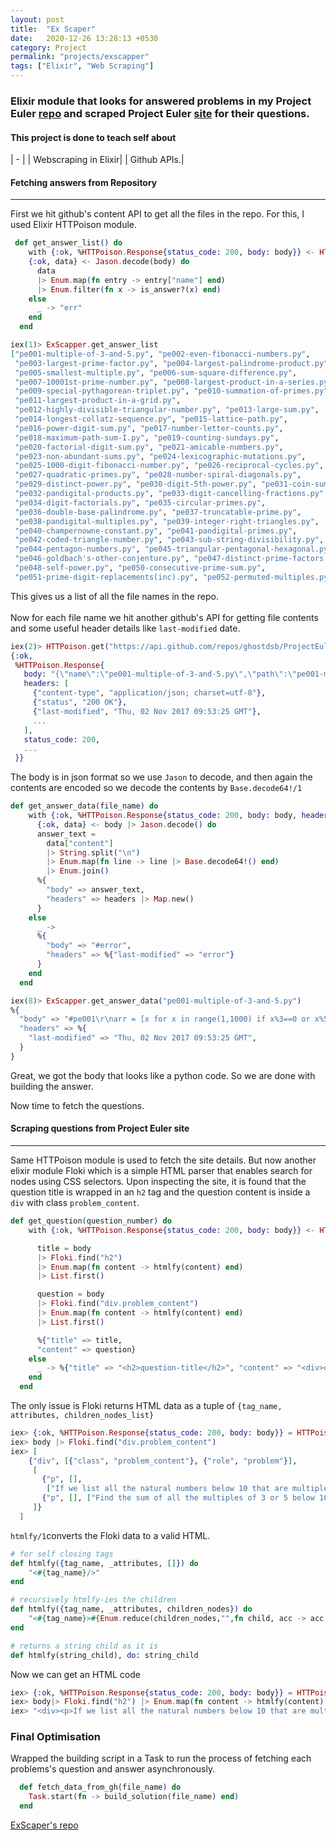 ```yaml
---
layout: post
title:  "Ex Scaper"
date:   2020-12-26 13:28:13 +0530
category: Project
permalink: "projects/exscapper"
tags: ["Elixir", "Web Scraping"]
---
```


### Elixir module that looks for answered problems in my Project Euler [repo](https://github.com/ghostdsb/ProjectEuler) and scraped Project Euler [site](https://projecteuler.net/archives) for their questions.

#### This project is done to teach self about 

| - |
| Webscraping in Elixir|
| Github APIs.|

#### Fetching answers from Repository
---

First we hit github's content API to get all the files in the repo. For this, I used Elixir HTTPoison module.

```elixir
 def get_answer_list() do
    with {:ok, %HTTPoison.Response{status_code: 200, body: body}} <- HTTPoison.get("https://api.github.com/repos/ghostdsb/ProjectEuler/contents"),
    {:ok, data} <- Jason.decode(body) do
      data
      |> Enum.map(fn entry -> entry["name"] end)
      |> Enum.filter(fn x -> is_answer?(x) end)
    else
      _ -> "err"
    end
  end
```
```elixir
iex(1)> ExScapper.get_answer_list
["pe001-multiple-of-3-and-5.py", "pe002-even-fibonacci-numbers.py",
 "pe003-largest-prime-factor.py", "pe004-largest-palindrome-product.py",
 "pe005-smallest-multiple.py", "pe006-sum-square-difference.py",
 "pe007-10001st-prime-number.py", "pe008-largest-product-in-a-series.py",
 "pe009-special-pythagorean-triplet.py", "pe010-summation-of-primes.py",
 "pe011-largest-product-in-a-grid.py",
 "pe012-highly-divisible-triangular-number.py", "pe013-large-sum.py",
 "pe014-longest-collatz-sequence.py", "pe015-lattice-path.py",
 "pe016-power-digit-sum.py", "pe017-number-letter-counts.py",
 "pe018-maximum-path-sum-I.py", "pe019-counting-sundays.py",
 "pe020-factorial-digit-sum.py", "pe021-amicable-numbers.py",
 "pe023-non-abundant-sums.py", "pe024-lexicographic-mutations.py",
 "pe025-1000-digit-fibonacci-number.py", "pe026-reciprocal-cycles.py",
 "pe027-quadratic-primes.py", "pe028-number-spiral-diagonals.py",
 "pe029-distinct-power.py", "pe030-digit-5th-power.py", "pe031-coin-sum.py",
 "pe032-pandigital-products.py", "pe033-digit-cancelling-fractions.py",
 "pe034-digit-factorials.py", "pe035-circular-primes.py",
 "pe036-double-base-palindrome.py", "pe037-truncatable-prime.py",
 "pe038-pandigital-multiples.py", "pe039-integer-right-triangles.py",
 "pe040-champernowne-constant.py", "pe041-pandigital-primes.py",
 "pe042-coded-triangle-number.py", "pe043-sub-string-divisibility.py",
 "pe044-pentagon-numbers.py", "pe045-triangular-pentagonal-hexagonal.py",
 "pe046-goldbach's-other-conjenture.py", "pe047-distinct-prime-factors.py",
 "pe048-self-power.py", "pe050-consecutive-prime-sum.py",
 "pe051-prime-digit-replacements(inc).py", "pe052-permuted-multiples.py", ...]
```
This gives us a list of all the file names in the repo. 
<br/>
<br/>
Now for each file name we hit another github's API for getting file contents and some useful header details like ```last-modified``` date.

```elixir
iex(2)> HTTPoison.get("https://api.github.com/repos/ghostdsb/ProjectEuler/contents/pe001-multiple-of-3-and-5.py?ref=master")
{:ok,
 %HTTPoison.Response{
   body: "{\"name\":\"pe001-multiple-of-3-and-5.py\",\"path\":\"pe001-multiple-of-3-and-5.py\",\"sha\":\"8f42d5105610d2625069cea1605ec833b0ba279a\",\"size\":79,\"url\":\"https://api.github.com/repos/ghostdsb/ProjectEuler/contents/pe001-multiple-of-3-and-5.py?ref=master\",\"html_url\":\"https://github.com/ghostdsb/ProjectEuler/blob/master/pe001-multiple-of-3-and-5.py\",\"git_url\":\"https://api.github.com/repos/ghostdsb/ProjectEuler/git/blobs/8f42d5105610d2625069cea1605ec833b0ba279a\",\"download_url\":\"https://raw.githubusercontent.com/ghostdsb/ProjectEuler/master/pe001-multiple-of-3-and-5.py\",\"type\":\"file\",\"content\":\"I3BlMDAxDQphcnIgPSBbeCBmb3IgeCBpbiByYW5nZSgxLDEwMDApIGlmIHgl\\nMz09MCBvciB4JTU9PTBdDQpwcmludChzdW0oYXJyKSkNCg==\\n\",\"encoding\":\"base64\",\"_links\":{\"self\":\"https://api.github.com/repos/ghostdsb/ProjectEuler/contents/pe001-multiple-of-3-and-5.py?ref=master\",\"git\":\"https://api.github.com/repos/ghostdsb/ProjectEuler/git/blobs/8f42d5105610d2625069cea1605ec833b0ba279a\",\"html\":\"https://github.com/ghostdsb/ProjectEuler/blob/master/pe001-multiple-of-3-and-5.py\"}}",
   headers: [
     {"content-type", "application/json; charset=utf-8"},
     {"status", "200 OK"},
     {"last-modified", "Thu, 02 Nov 2017 09:53:25 GMT"},
     ...
   ],   
   status_code: 200,
   ...
 }}
```

The body is in json format so we use ```Jason```  to decode, and then again the contents are encoded so we decode the contents by ```Base.decode64!/1```

```elixir
def get_answer_data(file_name) do
    with {:ok, %HTTPoison.Response{status_code: 200, body: body, headers: headers}} <- HTTPoison.get("https://api.github.com/repos/ghostdsb/ProjectEuler/contents/"<>file_name<>"?ref=master"),
      {:ok, data} <- body |> Jason.decode() do
      answer_text =
        data["content"]
        |> String.split("\n")
        |> Enum.map(fn line -> line |> Base.decode64!() end)
        |> Enum.join()
      %{
        "body" => answer_text,
        "headers" => headers |> Map.new()
      }
    else
      _ ->
      %{
        "body" => "#error",
        "headers" => %{"last-modified" => "error"}
      }
    end
  end
```
```elixir
iex(8)> ExScapper.get_answer_data("pe001-multiple-of-3-and-5.py")
%{
  "body" => "#pe001\r\narr = [x for x in range(1,1000) if x%3==0 or x%5==0]\r\nprint(sum(arr))\r\n",
  "headers" => %{
    "last-modified" => "Thu, 02 Nov 2017 09:53:25 GMT",
  }
}
```
Great, we got the body that looks like a python code. So we are done with building the answer.

Now time to fetch the questions.

#### Scraping questions from Project Euler site
---

Same HTTPoison module is used to fetch the site details. But now another elixir module Floki which is a simple HTML parser that enables search for nodes using CSS selectors. Upon inspecting the site, it is found that the question title is wrapped in an ```h2``` tag and the question content is inside a ```div``` with class ```problem_content```.

```elixir
def get_question(question_number) do
    with {:ok, %HTTPoison.Response{status_code: 200, body: body}} <- HTTPoison.get("https://projecteuler.net/problem=" <> question_number) do

      title = body
      |> Floki.find("h2")
      |> Enum.map(fn content -> htmlfy(content) end)
      |> List.first()

      question = body
      |> Floki.find("div.problem_content")
      |> Enum.map(fn content -> htmlfy(content) end)
      |> List.first()

      %{"title" => title,
      "content" => question}
    else
      _ -> %{"title" => "<h2>question-title</h2>", "content" => "<div>question-body</div>"}
    end
  end
```

The only issue is Floki returns HTML data as a tuple of ```{tag_name, attributes, children_nodes_list}```

```elixir
iex> {:ok, %HTTPoison.Response{status_code: 200, body: body}} = HTTPoison.get("https://projecteuler.net/problem=001")
iex> body |> Floki.find("div.problem_content")
iex> [
    {"div", [{"class", "problem_content"}, {"role", "problem"}],
     [
       {"p", [],
        ["If we list all the natural numbers below 10 that are multiples of 3 or 5, we get 3, 5, 6 and 9. The sum of these multiples is 23."]},
       {"p", [], ["Find the sum of all the multiples of 3 or 5 below 1000."]}
     ]}
  ]
```

```htmlfy/1```converts the Floki data to a valid HTML.

```elixir
# for self closing tags
def htmlfy({tag_name, _attributes, []}) do
    "<#{tag_name}/>"
end

# recursively htmlfy-ies the children
def htmlfy({tag_name, _attributes, children_nodes}) do
    "<#{tag_name}>#{Enum.reduce(children_nodes,"",fn child, acc -> acc <> htmlfy(child) end )}</#{tag_name}>"
end

# returns a string child as it is
def htmlfy(string_child), do: string_child
```

Now we can get an HTML code
```elixir
iex> {:ok, %HTTPoison.Response{status_code: 200, body: body}} = HTTPoison.get("https://projecteuler.net/problem=001")
iex> body|> Floki.find("h2") |> Enum.map(fn content -> htmlfy(content) end) |> List.first()
iex> "<div><p>If we list all the natural numbers below 10 that are multiples of 3 or 5, we get 3, 5, 6 and 9. The sum of these multiples is 23.</p><p>Find the sum of all the multiples of 3 or 5 below 1000.</p></div>"
```

### Final Optimisation

Wrapped the building script in a Task to run the process of fetching each problems's question and answer asynchronously.
```elixir
  def fetch_data_from_gh(file_name) do
    Task.start(fn -> build_solution(file_name) end)
  end
```

[ExScaper's repo](https://github.com/ghostdsb/ex_scapper)